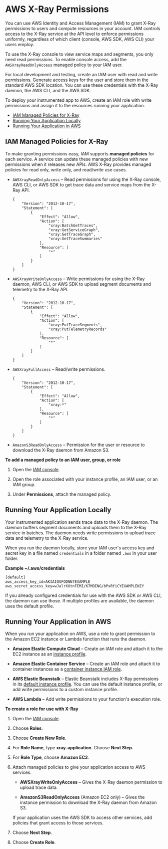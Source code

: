 # AWS X\-Ray Permissions<a name="xray-permissions"></a>

You can use AWS Identity and Access Management \(IAM\) to grant X\-Ray permissions to users and compute resources in your account\. IAM controls access to the X\-Ray service at the API level to enforce permissions uniformly, regardless of which client \(console, AWS SDK, AWS CLI\) your users employ\.

To use the X\-Ray console to view service maps and segments, you only need read permissions\. To enable console access, add the `AWSXrayReadOnlyAccess` managed policy to your IAM user\.

For local development and testing, create an IAM user with read and write permissions\. Generate access keys for the user and store them in the standard AWS SDK location\. You can use these credentials with the X\-Ray daemon, the AWS CLI, and the AWS SDK\.

To deploy your instrumented app to AWS, create an IAM role with write permissions and assign it to the resources running your application\.


+ [IAM Managed Policies for X\-Ray](#xray-permissions-managedpolicies)
+ [Running Your Application Locally](#xray-permissions-local)
+ [Running Your Application in AWS](#xray-permissions-aws)

## IAM Managed Policies for X\-Ray<a name="xray-permissions-managedpolicies"></a>

To make granting permissions easy, IAM supports **managed policies** for each service\. A service can update these managed policies with new permissions when it releases new APIs\. AWS X\-Ray provides managed policies for read only, write only, and read/write use cases\.

+ `AWSXrayReadOnlyAccess` – Read permissions for using the X\-Ray console, AWS CLI, or AWS SDK to get trace data and service maps from the X\-Ray API\.

  ```
  {
      "Version": "2012-10-17",
      "Statement": [
          {
              "Effect": "Allow",
              "Action": [
                  "xray:BatchGetTraces",
                  "xray:GetServiceGraph",
                  "xray:GetTraceGraph",
                  "xray:GetTraceSummaries"
              ],
              "Resource": [
                  "*"
              ]
          }
      ]
  }
  ```

+ `AWSXrayWriteOnlyAccess` – Write permissions for using the X\-Ray daemon, AWS CLI, or AWS SDK to upload segment documents and telemetry to the X\-Ray API\.

  ```
  {
      "Version": "2012-10-17",
      "Statement": [
          {
              "Effect": "Allow",
              "Action": [
                  "xray:PutTraceSegments",
                  "xray:PutTelemetryRecords"
              ],
              "Resource": [
                  "*"
              ]
          }
      ]
  }
  ```

+ `AWSXrayFullAccess` – Read/write permissions\.

  ```
  {
      "Version": "2012-10-17",
      "Statement": [
          {
              "Effect": "Allow",
              "Action": [
                  "xray:*"
              ],
              "Resource": [
                  "*"
              ]
          }
      ]
  }
  ```

+ `AmazonS3ReadOnlyAccess` – Permission for the user or resource to download the X\-Ray daemon from Amazon S3\.

**To add a managed policy to an IAM user, group, or role**

1. Open the [IAM console](https://console.aws.amazon.com/iam/home)\.

1. Open the role associated with your instance profile, an IAM user, or an IAM group\.

1. Under **Permissions**, attach the managed policy\.

## Running Your Application Locally<a name="xray-permissions-local"></a>

Your instrumented application sends trace data to the X\-Ray daemon\. The daemon buffers segment documents and uploads them to the X\-Ray service in batches\. The daemon needs write permissions to upload trace data and telemetry to the X\-Ray service\.

When you run the daemon locally, store your IAM user's access key and secret key in a file named `credentials` in a folder named `.aws` in your user folder\.

**Example \~/\.aws/credentials**  

```
[default]
aws_access_key_id=AKIAIOSFODNN7EXAMPLE
aws_secret_access_key=wJalrXUtnFEMI/K7MDENG/bPxRfiCYEXAMPLEKEY
```

If you already configured credentials for use with the AWS SDK or AWS CLI, the daemon can use those\. If multiple profiles are available, the daemon uses the default profile\.

## Running Your Application in AWS<a name="xray-permissions-aws"></a>

When you run your application on AWS, use a role to grant permission to the Amazon EC2 instance or Lambda function that runs the daemon\.

+ **Amazon Elastic Compute Cloud** – Create an IAM role and attach it to the EC2 instance as an [instance profile](http://docs.aws.amazon.com/AWSEC2/latest/UserGuide/iam-roles-for-amazon-ec2.html)\.

+ **Amazon Elastic Container Service** – Create an IAM role and attach it to container instances as a [container instance IAM role](http://docs.aws.amazon.com/AmazonECS/latest/developerguide/instance_IAM_role.html)\.

+ **AWS Elastic Beanstalk** – Elastic Beanstalk includes X\-Ray permissions in its [default instance profile](http://docs.aws.amazon.com/elasticbeanstalk/latest/dg/concepts-roles.html#concepts-roles-instance)\. You can use the default instance profile, or add write permissions to a custom instance profile\.

+ **AWS Lambda** – Add write permissions to your function's execution role\.

**To create a role for use with X\-Ray**

1. Open the [IAM console](https://console.aws.amazon.com/iam/home)\.

1. Choose **Roles**\.

1. Choose **Create New Role**\.

1. For **Role Name**, type **xray\-application**\. Choose **Next Step\.**

1. For **Role Type**, choose **Amazon EC2**\.

1. Attach managed policies to give your application access to AWS services\.

   + **AWSXrayWriteOnlyAccess** – Gives the X\-Ray daemon permission to upload trace data\.

   + **AmazonS3ReadOnlyAccess** \(Amazon EC2 only\) – Gives the instance permission to download the X\-Ray daemon from Amazon S3\.

   If your application uses the AWS SDK to access other services, add policies that grant access to those services\.

1. Choose **Next Step**\.

1. Choose **Create Role**\.